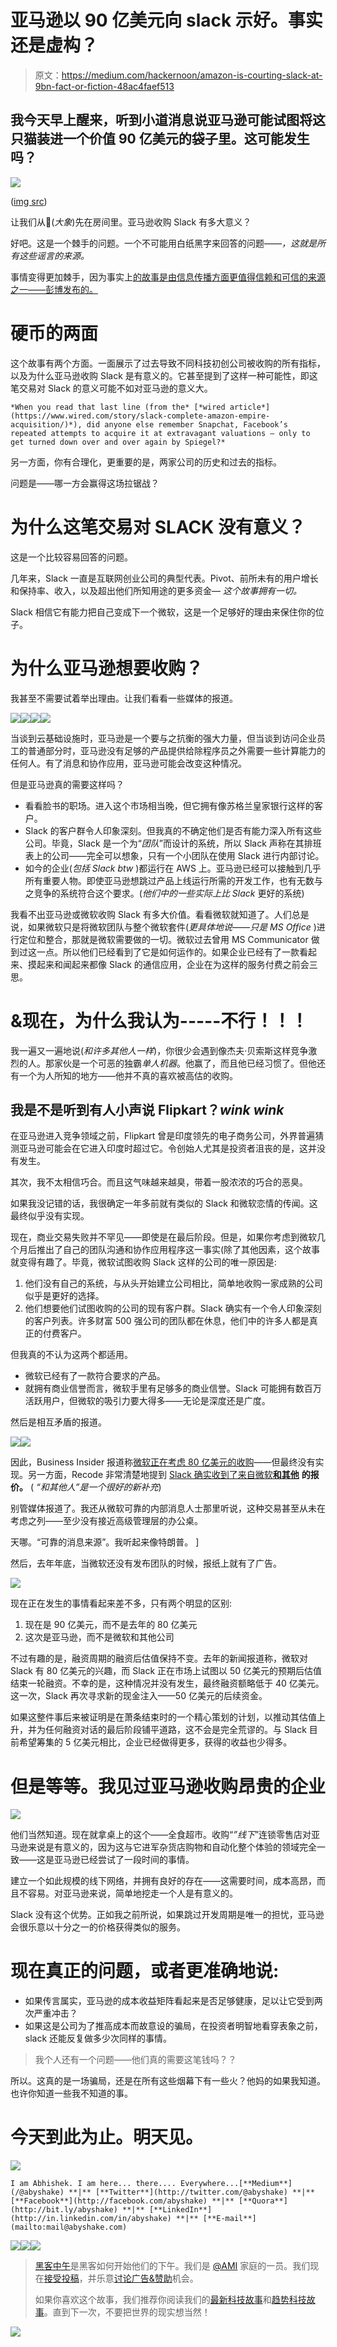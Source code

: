 # 亚马逊以 90 亿美元向 slack 示好。事实还是虚构？

> 原文：<https://medium.com/hackernoon/amazon-is-courting-slack-at-9bn-fact-or-fiction-48ac4faef513>

## 我今天早上醒来，听到小道消息说亚马逊可能试图将这只猫装进一个价值 90 亿美元的袋子里。这可能发生吗？

![](img/8ab1656082ff2d92058f2c37ea1e80aa.png)

([img src](https://unsplash.com/photos/FtutC3NqiMI))

让我们从🐘(*大象*)先在房间里。亚马逊收购 Slack 有多大意义？

好吧。这是一个棘手的问题。一个不可能用白纸黑字来回答的问题——*，这就是所有这些谣言的来源。*

事情变得更加棘手，因为事实上[的故事是由信息传播方面更值得信赖和可信的来源之一——彭博发布的。](https://www.bloomberg.com/news/articles/2017-06-15/messaging-startup-slack-said-to-draw-interest-from-amazon-com)

# 硬币的两面

这个故事有两个方面。一面展示了过去导致不同科技初创公司被收购的所有指标，以及为什么亚马逊收购 Slack 是有意义的。它甚至提到了这样一种可能性，即这笔交易对 Slack 的意义可能不如对亚马逊的意义大。

```
*When you read that last line (from the* [*wired article*](https://www.wired.com/story/slack-complete-amazon-empire-acquisition/)*), did anyone else remember Snapchat, Facebook’s repeated attempts to acquire it at extravagant valuations — only to get turned down over and over again by Spiegel?*
```

另一方面，你有合理化，更重要的是，两家公司的历史和过去的指标。

问题是——哪一方会赢得这场拉锯战？

# 为什么这笔交易对 SLACK 没有意义？

这是一个比较容易回答的问题。

几年来，Slack 一直是互联网创业公司的典型代表。Pivot、前所未有的用户增长和保持率、收入，以及超出他们所知用途的更多资金— *这个故事拥有一切。*

Slack 相信它有能力把自己变成下一个微软，这是一个足够好的理由来保住你的位子。

# 为什么亚马逊想要收购？

我甚至不需要试着举出理由。让我们看看一些媒体的报道。

![](img/5f9e0d4d79a1a3d8d69aa38b016d7856.png)![](img/39e796242c45846833fcbc2dee0b43cb.png)![](img/db9d25e6b36aa7ce56c81d239e69a643.png)![](img/39d235386404fc3afb91ab55204995ed.png)

当谈到云基础设施时，亚马逊是一个要与之抗衡的强大力量，但当谈到访问企业员工的普通部分时，亚马逊没有足够的产品提供给除程序员之外需要一些计算能力的任何人。有了消息和协作应用，亚马逊可能会改变这种情况。

但是亚马逊真的需要这样吗？

*   看看脸书的职场。进入这个市场相当晚，但它拥有像苏格兰皇家银行这样的客户。
*   Slack 的客户群令人印象深刻。但我真的不确定他们是否有能力深入所有这些公司。毕竟，Slack 是一个为“*团队*”而设计的系统，所以 Slack 声称在其排班表上的公司——完全可以想象，只有一个小团队在使用 Slack 进行内部讨论。
*   如今的企业(*包括 Slack btw* )都运行在 AWS 上。亚马逊已经可以接触到几乎所有重要人物。即使亚马逊想跳过产品上线运行所需的开发工作，也有无数与之竞争的系统符合这个要求。(*他们中的一些实际上比 Slack* 更好的系统)

我看不出亚马逊或微软收购 Slack 有多大价值。看看微软就知道了。人们总是说，如果微软只是将微软团队与整个微软套件(*更具体地说——只是 MS Office* )进行定位和整合，那就是微软需要做的一切。微软过去曾用 MS Communicator 做到过这一点。所以他们已经看到了它是如何运作的。如果企业已经有了一款看起来、摸起来和闻起来都像 Slack 的通信应用，企业在为这样的服务付费之前会三思。

# &现在，为什么我认为-----不行！！！

我一遍又一遍地说(*和许多其他人一样*)，你很少会遇到像杰夫·贝索斯这样竞争激烈的人。那家伙是一个可恶的独霸*单人机器*。他赢了，而且他已经习惯了。但他还有一个为人所知的地方——他并不真的喜欢被高估的收购。

## 我是不是听到有人小声说 Flipkart？_wink wink_

在亚马逊进入竞争领域之前，Flipkart 曾是印度领先的电子商务公司，外界普遍猜测亚马逊可能会在它进入印度时超过它。令创始人尤其是投资者沮丧的是，这并没有发生。

其次，我不太相信巧合。而且这气味越来越臭，带着一股浓浓的巧合的恶臭。

如果我没记错的话，我很确定一年多前就有类似的 Slack 和微软恋情的传闻。这最终似乎没有实现。

现在，商业交易失败并不罕见——即使是在最后阶段。但是，如果你考虑到微软几个月后推出了自己的团队沟通和协作应用程序这一事实(除了其他因素，这个故事就变得有趣了。毕竟，微软试图收购 Slack 这样的公司的唯一原因是:

1.  他们没有自己的系统，与从头开始建立公司相比，简单地收购一家成熟的公司似乎是更好的选择。
2.  他们想要他们试图收购的公司的现有客户群。Slack 确实有一个令人印象深刻的客户列表。许多财富 500 强公司的团队都在休息，他们中的许多人都是真正的付费客户。

但我真的不认为这两个都适用。

*   微软已经有了一款符合要求的产品。
*   就拥有商业信誉而言，微软手里有足够多的商业信誉。Slack 可能拥有数百万活跃用户，但微软的吸引力要大得多——无论是深度还是广度。

然后是相互矛盾的报道。

![](img/571bd716c468d1101d8eea026f209464.png)![](img/9b87d2a4359ff6e36ee42c8443401cef.png)

因此，Business Insider 报道称[微软正在考虑 80 亿美元的收购](http://www.businessinsider.in/Bill-Gates-reportedly-talked-Microsoft-out-of-bidding-8-billion-for-Slack/articleshow/51262683.cms)——但最终没有实现。另一方面，Recode 非常清楚地提到 [Slack 确实收到了来自微软**和其他**](https://www.recode.net/2017/6/15/15810088/slack-deal-funding-amazon-microsoft-buyers-business-communication) **的报价。** ( *“和其他人”是一个很好的新补充*)

别管媒体报道了。我还从微软可靠的内部消息人士那里听说，这种交易甚至从未在考虑之列——至少没有接近高级管理层的办公桌。

天哪。“可靠的消息来源”。我听起来像特朗普。 ]

然后，去年年底，当微软还没有发布团队的时候，报纸上就有了广告。

![](img/884e2c5e7bc4453b0cd23b7f82ce1518.png)

现在正在发生的事情看起来差不多，只有两个明显的区别:

1.  现在是 90 亿美元，而不是去年的 80 亿美元
2.  这次是亚马逊，而不是微软和其他公司

不过有趣的是，融资周期的融资后估值保持不变。去年的新闻报道称，微软对 Slack 有 80 亿美元的兴趣，而 Slack 正在市场上试图以 50 亿美元的预期后估值结束一轮融资。不幸的是，这种情况并没有发生，最终融资额略低于 40 亿美元。这一次，Slack 再次寻求新的现金注入——50 亿美元的后续资金。

如果这整件事后来被证明是在萧条结束时的一个精心策划的计划，以推动其估值上升，并为任何融资对话的最后阶段铺平道路，这不会是完全荒谬的。与 Slack 目前希望筹集的 5 亿美元相比，企业已经做得更多，获得的收益也少得多。

# 但是等等。我见过亚马逊收购昂贵的企业

![](img/bb5238212e29aba0d92de2ac23328e89.png)

他们当然知道。现在就拿桌上的这个——全食超市。收购“*”线下*”连锁零售店对亚马逊来说是有意义的，因为这与它进军杂货店购物和自动化整个体验的领域完全一致——这是亚马逊已经尝试了一段时间的事情。

建立一个如此规模的线下网络，并拥有良好的存在——这需要时间，成本高昂，而且不容易。对亚马逊来说，简单地挖走一个人是有意义的。

Slack 没有这个优势。正如我之前所说，如果跳过开发周期是唯一的担忧，亚马逊会很乐意以十分之一的价格获得类似的服务。

# 现在真正的问题，或者更准确地说:

*   如果传言属实，亚马逊的成本收益矩阵看起来是否足够健康，足以让它受到两次严重冲击？
*   如果这是公司为了推高成本而故意设的骗局，在投资者明智地看穿表象之前，slack 还能反复做多少次同样的事情。

> 我个人还有一个问题——他们真的需要这笔钱吗？？

所以。这真的是一场骗局，还是在所有这些烟幕下有一些火？他妈的如果我知道。也许你知道一些我不知道的事。

# 今天到此为止。明天见。

![](img/1a004115101bd35464186ee7e693a69d.png)

```
I am Abhishek. I am here... there.... Everywhere...[**Medium**](/@abyshake) **|** [**Twitter**](http://twitter.com/@abyshake) **|** [**Facebook**](http://facebook.com/abyshake) **|** [**Quora**](http://bit.ly/abyshake) **|** [**LinkedIn**](http://in.linkedin.com/in/abyshake) **|** [**E-mail**](mailto:mail@abyshake.com)
```

[![](img/50ef4044ecd4e250b5d50f368b775d38.png)](http://bit.ly/HackernoonFB)[![](img/979d9a46439d5aebbdcdca574e21dc81.png)](https://goo.gl/k7XYbx)[![](img/2930ba6bd2c12218fdbbf7e02c8746ff.png)](https://goo.gl/4ofytp)

> [黑客中午](http://bit.ly/Hackernoon)是黑客如何开始他们的下午。我们是 [@AMI](http://bit.ly/atAMIatAMI) 家庭的一员。我们现在[接受投稿](http://bit.ly/hackernoonsubmission)，并乐意[讨论广告&赞助](mailto:partners@amipublications.com)机会。
> 
> 如果你喜欢这个故事，我们推荐你阅读我们的[最新科技故事](http://bit.ly/hackernoonlatestt)和[趋势科技故事](https://hackernoon.com/trending)。直到下一次，不要把世界的现实想当然！

![](img/be0ca55ba73a573dce11effb2ee80d56.png)